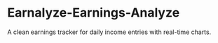 # Earnalyze-Earnings-Analyze
A clean earnings tracker for daily income entries with real-time charts.
